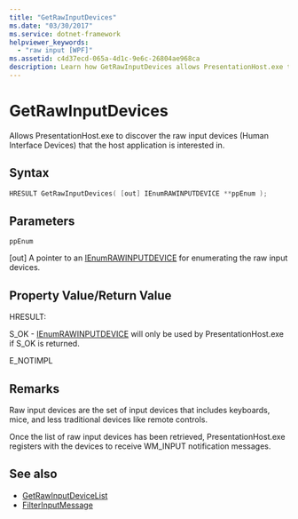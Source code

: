 ```yaml
---
title: "GetRawInputDevices"
ms.date: "03/30/2017"
ms.service: dotnet-framework
helpviewer_keywords: 
  - "raw input [WPF]"
ms.assetid: c4d37ecd-065a-4d1c-9e6c-26804ae968ca
description: Learn how GetRawInputDevices allows PresentationHost.exe to discover the raw input devices that the host application is interested in. 
---
```

# GetRawInputDevices

Allows PresentationHost.exe to discover the raw input devices (Human Interface Devices) that the host application is interested in.

## Syntax

```cpp
HRESULT GetRawInputDevices( [out] IEnumRAWINPUTDEVICE **ppEnum );
```

## Parameters

`ppEnum`

[out] A pointer to an [IEnumRAWINPUTDEVICE](ienumrawinputdevice.md) for enumerating the raw input devices.

## Property Value/Return Value

HRESULT:

S_OK - [IEnumRAWINPUTDEVICE](ienumrawinputdevice.md) will only be used by PresentationHost.exe if S_OK is returned.

E_NOTIMPL

## Remarks

Raw input devices are the set of input devices that includes keyboards, mice, and less traditional devices like remote controls.

Once the list of raw input devices has been retrieved, PresentationHost.exe registers with the devices to receive WM_INPUT notification messages.

## See also

- [GetRawInputDeviceList](/windows/desktop/api/winuser/nf-winuser-getrawinputdevicelist)
- [FilterInputMessage](filterinputmessage.md)
